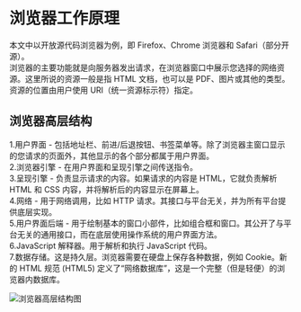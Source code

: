 # 浏览器工作原理

本文中以开放源代码浏览器为例，即 Firefox、Chrome 浏览器和 Safari（部分开源）。  
浏览器的主要功能就是向服务器发出请求，在浏览器窗口中展示您选择的网络资源。这里所说的资源一般是指 HTML 文档，也可以是 PDF、图片或其他的类型。资源的位置由用户使用 URI（统一资源标示符）指定。  

## 浏览器高层结构

1.用户界面 - 包括地址栏、前进/后退按钮、书签菜单等。除了浏览器主窗口显示的您请求的页面外，其他显示的各个部分都属于用户界面。  
2.浏览器引擎 - 在用户界面和呈现引擎之间传送指令。  
3.呈现引擎 - 负责显示请求的内容。如果请求的内容是 HTML，它就负责解析 HTML 和 CSS 内容，并将解析后的内容显示在屏幕上。  
4.网络 - 用于网络调用，比如 HTTP 请求。其接口与平台无关，并为所有平台提供底层实现。  
5.用户界面后端 - 用于绘制基本的窗口小部件，比如组合框和窗口。其公开了与平台无关的通用接口，而在底层使用操作系统的用户界面方法。  
6.JavaScript 解释器。用于解析和执行 JavaScript 代码。  
7.数据存储。这是持久层。浏览器需要在硬盘上保存各种数据，例如 Cookie。新的 HTML 规范 (HTML5) 定义了“网络数据库”，这是一个完整（但是轻便）的浏览器内数据库。  

![浏览器高层结构图]('../images/layers.png')